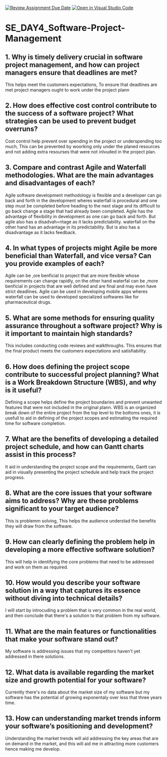 [![Review Assignment Due Date](https://classroom.github.com/assets/deadline-readme-button-22041afd0340ce965d47ae6ef1cefeee28c7c493a6346c4f15d667ab976d596c.svg)](https://classroom.github.com/a/9pw6JKcu)
[![Open in Visual Studio Code](https://classroom.github.com/assets/open-in-vscode-2e0aaae1b6195c2367325f4f02e2d04e9abb55f0b24a779b69b11b9e10269abc.svg)](https://classroom.github.com/online_ide?assignment_repo_id=18441674&assignment_repo_type=AssignmentRepo)
# SE_DAY4_Software-Project-Management
## 1. Why is timely delivery crucial in software project management, and how can project managers ensure that deadlines are met?
This helps meet the customers expectations,
To ensure that deadlines are met project managers ought to work under the project plann
## 2. How does effective cost control contribute to the success of a software project? What strategies can be used to prevent budget overruns?
Cost control help prevent over spending in the project or underspending too much,
This can be prevented by woorking only under the planed resources and not adding extra resourses that were not inlvuded in the project plan.
## 3. Compare and contrast Agile and Waterfall methodologies. What are the main advantages and disadvantages of each?
Agile software development methodology is flexible and a developer can go back and forth in the development wheres waterfall is procedural and one step must be completed before heading to the next stage and its difficult to go back change a stage that had already been completed.
Agile has the advantage of flexibility in development as one can go back and forth. But agile also has a disadvah=ntage as it lacks predictability.
waterfall on the other hand has an advantage in its predictability. But is also has a disadvantage as it lacks feedback.
## 4. In what types of projects might Agile be more beneficial than Waterfall, and vice versa? Can you provide examples of each?
Agile can be ,ore benficial to project that are more flexible whose requirements can change rapidly, on the other hand waterfal can be ,more benficial  in projects that are well defined and are final and may even have strict deadlines.
Agile can be used in developing mobile apps wheres waterfall can be used to developed specialized softwares like for pharmaceutical drugs.
## 5. What are some methods for ensuring quality assurance throughout a software project? Why is it important to maintain high standards?
This includes conducting code reviews and walkthroughs.
This ensures that the final product meets the customers expectations and satisfiability.
## 6. How does defining the project scope contribute to successful project planning? What is a Work Breakdown Structure (WBS), and why is it useful?
Defining a scope helps define the project boundaries and prevent unwanted features that were not included in the original plann.
WBS is an organized break down of the entire project from the top level to the bottoms ones, it is usefull to aid in defining of the project scopes and estimating the required time for software completion.
## 7. What are the benefits of developing a detailed project schedule, and how can Gantt charts assist in this process?
It aid in understanding the project scope and the requirements, Gantt can aid in visually presenting the project schedule and help track the project progress.
## 8. What are the core issues that your software aims to address? Why are these problems significant to your target audience?
This is problemm solving, This helps the audience understad the benefits they will draw from the software.
## 9. How can clearly defining the problem help in developing a more effective software solution?
This will help in identifying the core problems that need to be addressed and work on them as required.
## 10. How would you describe your software solution in a way that captures its essence without diving into technical details?
I will start by introcuding a problem that is very common in the real world, and then conclude that there's a solution to that problem from my software.
## 11. What are the main features or functionalities that make your software stand out?
My software is addressing issues that my competitors haven't yet addressed in there solutions.
## 12. What data is available regarding the market size and growth potential for your software?
Currently there's no data about the market size of my software but my software has the potential of growing exponentaly over less that three years time.
## 13. How can understanding market trends inform your software’s positioning and development?
Understanding the market trends will aid addressing the key areas that are on demand in the market, and this will aid me in attracting more customers hence making me develop.
